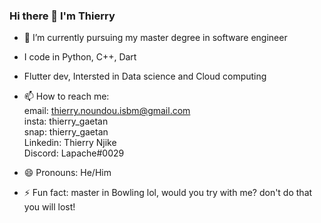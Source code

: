 ### Hi there 👋 I'm Thierry

<!--
**Thierrynjike/ThierryNjike** is a ✨ _special_ ✨ repository because its `README.md` (this file) appears on your GitHub profile.

Here are some ideas to get you started:
-->

- 🌱 I’m currently pursuing my master degree in software engineer
- I code in Python, C++, Dart
- Flutter dev, Intersted in Data science and Cloud computing

- 📫 How to reach me: <br>
  email: thierry.noundou.isbm@gmail.com <br>
  insta: thierry_gaetan <br>
  snap: thierry_gaetan <br>
  Linkedin: Thierry Njike <br>
  Discord: Lapache#0029 <br>
- 😄 Pronouns: He/Him

- ⚡ Fun fact: master in Bowling lol, would you try with me? don't do that you will lost!

